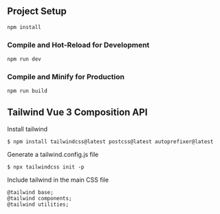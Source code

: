 ## Project Setup

```sh
npm install
```

### Compile and Hot-Reload for Development

```sh
npm run dev
```

### Compile and Minify for Production

```sh
npm run build
```

## Tailwind Vue 3 Composition API

Install tailwind

    $ npm install tailwindcss@latest postcss@latest autoprefixer@latest

Generate a tailwind.config.js file

    $ npx tailwindcss init -p

Include tailwind in the main CSS file

    @tailwind base;
    @tailwind components;
    @tailwind utilities;